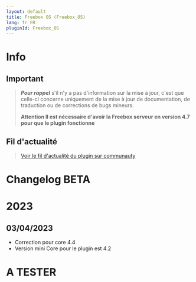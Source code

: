 ```yaml
---
layout: default
title: Freebox OS (Freebox_OS)
lang: fr_FR
pluginId: Freebox_OS
---
```


# Info

## Important

> **_Pour rappel_** s'il n'y a pas d'information sur la mise à jour, c'est que celle-ci concerne uniquement de la mise à jour de documentation, de traduction ou de corrections de bugs mineurs.
>
> **Attention Il est nécessaire d'avoir la Freebox serveur en version 4.7 pour que le plugin fonctionne**

## Fil d'actualité

> [Voir le fil d'actualité du plugin sur communauty](https://community.jeedom.com/t/info-plugin-freebox-mise-a-jour-des-composants-de-la-delta-tiles-systeme/30673)

# Changelog BETA

# 2023

## 03/04/2023

- Correction pour core 4.4
- Version mini Core pour le plugin est 4.2

# A TESTER

